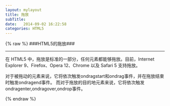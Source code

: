 ```yaml
---
layout: mylayout
title: 拖放
subTitle: 
date:   2014-09-02 16:22:58
categories: HTML5
---
```


{% raw %}
###HTML5的拖放###
***
在 HTML5 中，拖放是标准的一部分，任何元素都能够拖放。目前，Internet Explorer 9、Firefox、Opera 12、Chrome 以及 Safari 5 支持拖放。

对于被拖动的元素来说，它将依次触发ondragstart和ondrag事件，并在拖放结束时触发ondragend事件。
而对于拖放的目的地元素来说，它将依次触发ondragenter,ondragover,ondrop事件。

{% endraw %}

